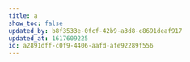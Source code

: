 ```yaml
---
title: a
show_toc: false
updated_by: b8f3533e-0fcf-42b9-a3d8-c8691deaf917
updated_at: 1617609225
id: a2891dff-c0f9-4406-aafd-afe92289f556
---
```


